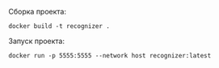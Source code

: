 Сборка проекта:

``docker build -t recognizer .``

Запуск проекта:

``docker run -p 5555:5555 --network host recognizer:latest``